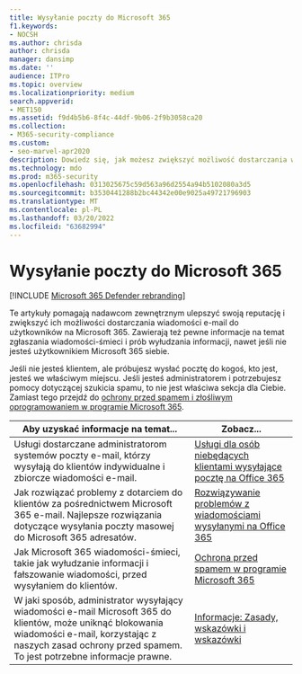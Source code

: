 ```yaml
---
title: Wysyłanie poczty do Microsoft 365
f1.keywords:
- NOCSH
ms.author: chrisda
author: chrisda
manager: dansimp
ms.date: ''
audience: ITPro
ms.topic: overview
ms.localizationpriority: medium
search.appverid:
- MET150
ms.assetid: f9d4b5b6-8f4c-44df-9b06-2f9b3058ca20
ms.collection:
- M365-security-compliance
ms.custom:
- seo-marvel-apr2020
description: Dowiedz się, jak możesz zwiększyć możliwość dostarczania wiadomości e-mail do użytkowników w sieci Microsoft 365. Dowiedz się także, jak zgłaszać wiadomości-śmieci & prób wyłudzania informacji jako gość.
ms.technology: mdo
ms.prod: m365-security
ms.openlocfilehash: 0313025675c59d563a96d2554a94b5102080a3d5
ms.sourcegitcommit: b3530441288b2bc44342e00e9025a49721796903
ms.translationtype: MT
ms.contentlocale: pl-PL
ms.lasthandoff: 03/20/2022
ms.locfileid: "63682994"
---
```

# <a name="sending-mail-to-microsoft-365"></a>Wysyłanie poczty do Microsoft 365

[!INCLUDE [Microsoft 365 Defender rebranding](../includes/microsoft-defender-for-office.md)]

Te artykuły pomagają nadawcom zewnętrznym ulepszyć swoją reputację i zwiększyć ich możliwości dostarczania wiadomości e-mail do użytkowników na Microsoft 365. Zawierają też pewne informacje na temat zgłaszania wiadomości-śmieci i prób wyłudzania informacji, nawet jeśli nie jesteś użytkownikiem Microsoft 365 siebie.

Jeśli nie jesteś klientem, ale próbujesz wysłać pocztę do kogoś, kto jest, jesteś we właściwym miejscu. Jeśli jesteś administratorem i potrzebujesz pomocy dotyczącej szukicia spamu, to nie jest właściwa sekcja dla Ciebie. Zamiast tego przejdź do [ochrony przed spamem i złośliwym oprogramowaniem w programie Microsoft 365](anti-spam-and-anti-malware-protection.md).

|Aby uzyskać informacje na temat...|Zobacz...|
|---|---|
|Usługi dostarczane administratorom systemów poczty e-mail, którzy wysyłają do klientów indywidualne i zbiorcze wiadomości e-mail.|[Usługi dla osób niebędących klientami wysyłające pocztę na Office 365](services-for-non-customers.md)|
|Jak rozwiązać problemy z dotarciem do klientów za pośrednictwem Microsoft 365 e-mail. Najlepsze rozwiązania dotyczące wysyłania poczty masowej do Microsoft 365 adresatów.|[Rozwiązywanie problemów z wiadomościami wysyłanymi na Office 365](troubleshooting-mail-sent-to-office-365.md)|
|Jak Microsoft 365 wiadomości-śmieci, takie jak wyłudzanie informacji i fałszowanie wiadomości, przed wysyłaniem do klientów.|[Ochrona przed spamem w programie Microsoft 365](anti-spam-protection.md)|
|W jaki sposób, administrator wysyłający wiadomości e-mail Microsoft 365 do klientów, może uniknąć blokowania wiadomości e-mail, korzystając z naszych zasad ochrony przed spamem. To jest potrzebne informacje prawne.|[Informacje: Zasady, wskazówki i wskazówki](reference-policies-practices-and-guidelines.md)|
